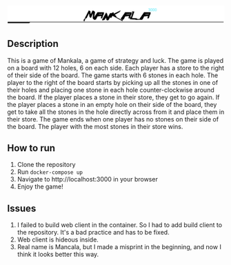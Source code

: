 ![Mankala 3000](logo.png)

## Description

This is a game of Mankala, a game of strategy and luck. The game is played on a board with 12 holes,
6 on each side. Each player has a store to the right of their side of the board. The game starts
with 6 stones in each hole. The player to the right of the board starts by picking up all the stones
in one of their holes and placing one stone in each hole counter-clockwise around the board. If the
player places a stone in their store, they get to go again. If the player places a stone in an empty
hole on their side of the board, they get to take all the stones in the hole directly across from it
and place them in their store. The game ends when one player has no stones on their side of the
board. The player with the most stones in their store wins.

## How to run

1. Clone the repository
2. Run `docker-compose up`
3. Navigate to http://localhost:3000 in your browser
4. Enjoy the game!

## Issues

1. I failed to build web client in the container. So I had to add build client to the repository.
It's a bad practice and has to be fixed.
2. Web client is hideous inside.
3. Real name is Mancala, but I made a misprint in the beginning, and now I think it looks better
this way.
